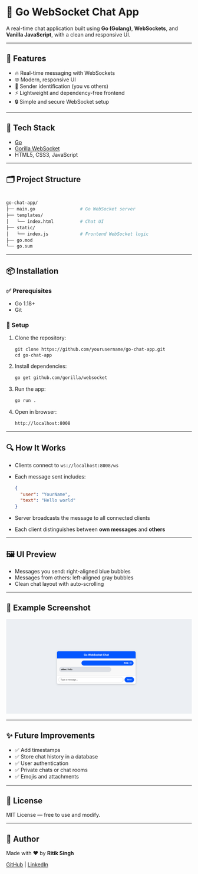 # 💬 Go WebSocket Chat App

A real-time chat application built using **Go (Golang)**, **WebSockets**, and **Vanilla JavaScript**, with a clean and responsive UI.

---

## 🚀 Features

- 🔥 Real-time messaging with WebSockets
- 🌐 Modern, responsive UI
- 👤 Sender identification (you vs others)
- ⚡ Lightweight and dependency-free frontend
- 🔒 Simple and secure WebSocket setup

---

## 🧰 Tech Stack

- [Go](https://golang.org/)
- [Gorilla WebSocket](https://github.com/gorilla/websocket)
- HTML5, CSS3, JavaScript

---

## 🗂️ Project Structure

```bash

go-chat-app/
├── main.go                 # Go WebSocket server
├── templates/
│   └── index.html          # Chat UI
├── static/
│   └── index.js            # Frontend WebSocket logic
├── go.mod
└── go.sum

```

---

## 📦 Installation

### ✅ Prerequisites

- Go 1.18+
- Git

### 🔧 Setup

1. Clone the repository:
   
   ```
   git clone https://github.com/yourusername/go-chat-app.git
   cd go-chat-app
    ```

2. Install dependencies:

   ```bash
   go get github.com/gorilla/websocket
   ```

3. Run the app:

   ```bash
   go run .
   ```

4. Open in browser:

   ```bash
   http://localhost:8008
   ```

---

## 🔍 How It Works

* Clients connect to `ws://localhost:8008/ws`
* Each message sent includes:

  ```json
  {
    "user": "YourName",
    "text": "Hello world"
  }
  ```
* Server broadcasts the message to all connected clients
* Each client distinguishes between **own messages** and **others**

---

## 🖼️ UI Preview

* Messages you send: right-aligned blue bubbles
* Messages from others: left-aligned gray bubbles
* Clean chat layout with auto-scrolling

---

## 📌 Example Screenshot

![Preveiw](image.png)

---

## ✨ Future Improvements

* ✅ Add timestamps
* ✅ Store chat history in a database
* ✅ User authentication
* ✅ Private chats or chat rooms
* ✅ Emojis and attachments

---

## 📄 License

MIT License — free to use and modify.

---

## 🙋 Author

Made with ❤️ by **Ritik Singh**

[GitHub](https://github.com/iamritikbhardwaj) | [LinkedIn](https://www.linkedin.com/in/ritik-singh-10b333227/)
